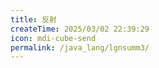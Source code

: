 ```yaml
---
title: 反射
createTime: 2025/03/02 22:39:29
icon: mdi-cube-send
permalink: /java_lang/lgnsumm3/
---
```

